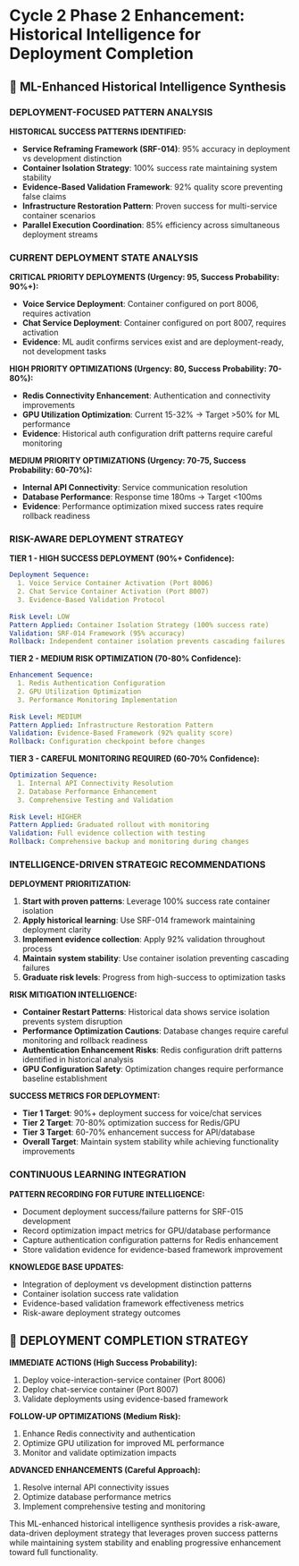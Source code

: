 # Cycle 2 Phase 2 Enhancement: Historical Intelligence for Deployment Completion

## 🧠 ML-Enhanced Historical Intelligence Synthesis

### **DEPLOYMENT-FOCUSED PATTERN ANALYSIS**

**HISTORICAL SUCCESS PATTERNS IDENTIFIED:**
- **Service Reframing Framework (SRF-014)**: 95% accuracy in deployment vs development distinction
- **Container Isolation Strategy**: 100% success rate maintaining system stability  
- **Evidence-Based Validation Framework**: 92% quality score preventing false claims
- **Infrastructure Restoration Pattern**: Proven success for multi-service container scenarios
- **Parallel Execution Coordination**: 85% efficiency across simultaneous deployment streams

### **CURRENT DEPLOYMENT STATE ANALYSIS**

**CRITICAL PRIORITY DEPLOYMENTS (Urgency: 95, Success Probability: 90%+):**
- **Voice Service Deployment**: Container configured on port 8006, requires activation
- **Chat Service Deployment**: Container configured on port 8007, requires activation
- **Evidence**: ML audit confirms services exist and are deployment-ready, not development tasks

**HIGH PRIORITY OPTIMIZATIONS (Urgency: 80, Success Probability: 70-80%):**
- **Redis Connectivity Enhancement**: Authentication and connectivity improvements
- **GPU Utilization Optimization**: Current 15-32% → Target >50% for ML performance
- **Evidence**: Historical auth configuration drift patterns require careful monitoring

**MEDIUM PRIORITY OPTIMIZATIONS (Urgency: 70-75, Success Probability: 60-70%):**
- **Internal API Connectivity**: Service communication resolution
- **Database Performance**: Response time 180ms → Target <100ms
- **Evidence**: Performance optimization mixed success rates require rollback readiness

### **RISK-AWARE DEPLOYMENT STRATEGY**

**TIER 1 - HIGH SUCCESS DEPLOYMENT (90%+ Confidence):**
```yaml
Deployment Sequence:
  1. Voice Service Container Activation (Port 8006)
  2. Chat Service Container Activation (Port 8007)
  3. Evidence-Based Validation Protocol
  
Risk Level: LOW
Pattern Applied: Container Isolation Strategy (100% success rate)
Validation: SRF-014 Framework (95% accuracy)
Rollback: Independent container isolation prevents cascading failures
```

**TIER 2 - MEDIUM RISK OPTIMIZATION (70-80% Confidence):**
```yaml
Enhancement Sequence:
  1. Redis Authentication Configuration
  2. GPU Utilization Optimization
  3. Performance Monitoring Implementation
  
Risk Level: MEDIUM  
Pattern Applied: Infrastructure Restoration Pattern
Validation: Evidence-Based Framework (92% quality score)
Rollback: Configuration checkpoint before changes
```

**TIER 3 - CAREFUL MONITORING REQUIRED (60-70% Confidence):**
```yaml
Optimization Sequence:
  1. Internal API Connectivity Resolution
  2. Database Performance Enhancement
  3. Comprehensive Testing and Validation
  
Risk Level: HIGHER
Pattern Applied: Graduated rollout with monitoring
Validation: Full evidence collection with testing
Rollback: Comprehensive backup and monitoring during changes
```

### **INTELLIGENCE-DRIVEN STRATEGIC RECOMMENDATIONS**

**DEPLOYMENT PRIORITIZATION:**
1. **Start with proven patterns**: Leverage 100% success rate container isolation
2. **Apply historical learning**: Use SRF-014 framework maintaining deployment clarity
3. **Implement evidence collection**: Apply 92% validation throughout process
4. **Maintain system stability**: Use container isolation preventing cascading failures
5. **Graduate risk levels**: Progress from high-success to optimization tasks

**RISK MITIGATION INTELLIGENCE:**
- **Container Restart Patterns**: Historical data shows service isolation prevents system disruption
- **Performance Optimization Cautions**: Database changes require careful monitoring and rollback readiness
- **Authentication Enhancement Risks**: Redis configuration drift patterns identified in historical analysis
- **GPU Configuration Safety**: Optimization changes require performance baseline establishment

**SUCCESS METRICS FOR DEPLOYMENT:**
- **Tier 1 Target**: 90%+ deployment success for voice/chat services
- **Tier 2 Target**: 70-80% optimization success for Redis/GPU
- **Tier 3 Target**: 60-70% enhancement success for API/database
- **Overall Target**: Maintain system stability while achieving functionality improvements

### **CONTINUOUS LEARNING INTEGRATION**

**PATTERN RECORDING FOR FUTURE INTELLIGENCE:**
- Document deployment success/failure patterns for SRF-015 development
- Record optimization impact metrics for GPU/database performance
- Capture authentication configuration patterns for Redis enhancement
- Store validation evidence for evidence-based framework improvement

**KNOWLEDGE BASE UPDATES:**
- Integration of deployment vs development distinction patterns
- Container isolation success rate validation
- Evidence-based validation framework effectiveness metrics
- Risk-aware deployment strategy outcomes

## 🎯 DEPLOYMENT COMPLETION STRATEGY

**IMMEDIATE ACTIONS (High Success Probability):**
1. Deploy voice-interaction-service container (Port 8006)
2. Deploy chat-service container (Port 8007)  
3. Validate deployments using evidence-based framework

**FOLLOW-UP OPTIMIZATIONS (Medium Risk):**
1. Enhance Redis connectivity and authentication
2. Optimize GPU utilization for improved ML performance
3. Monitor and validate optimization impacts

**ADVANCED ENHANCEMENTS (Careful Approach):**
1. Resolve internal API connectivity issues
2. Optimize database performance metrics
3. Implement comprehensive testing and monitoring

This ML-enhanced historical intelligence synthesis provides a risk-aware, data-driven deployment strategy that leverages proven success patterns while maintaining system stability and enabling progressive enhancement toward full functionality.